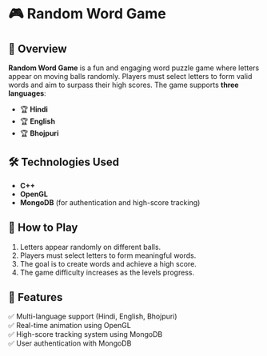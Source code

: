 # 🎮 Random Word Game  

## 📌 Overview  
**Random Word Game** is a fun and engaging word puzzle game where letters appear on moving balls randomly. Players must select letters to form valid words and aim to surpass their high scores. The game supports **three languages**:  
- 🏆 **Hindi**  
- 🏆 **English**  
- 🏆 **Bhojpuri**  

## 🛠 Technologies Used  
- **C++**  
- **OpenGL**  
- **MongoDB** (for authentication and high-score tracking)  

## 🎯 How to Play  
1. Letters appear randomly on different balls.  
2. Players must select letters to form meaningful words.  
3. The goal is to create words and achieve a high score.  
4. The game difficulty increases as the levels progress.  

## 🚀 Features  
✅ Multi-language support (Hindi, English, Bhojpuri)  
✅ Real-time animation using OpenGL  
✅ High-score tracking system using MongoDB  
✅ User authentication with MongoDB  

